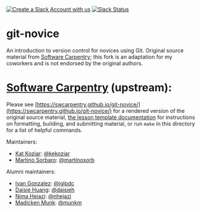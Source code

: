 [![Create a Slack Account with us](https://img.shields.io/badge/Create_Slack_Account-The_Carpentries-071159.svg)](https://slack-invite.carpentries.org/)
[![Slack Status](https://img.shields.io/badge/Slack_Channel-swc--git-E01563.svg)](https://carpentries.slack.com/messages/C91JS49HD)

# git-novice

An introduction to version control for novices using Git. Original source material from [Software Carpentry][swc]; this fork is an adaptation for my coworkers and is not endorsed by the original authors.

# [Software Carpentry][swc] (upstream):
Please see [https://swcarpentry.github.io/git-novice/](https://swcarpentry.github.io/git-novice/) for a rendered version of the original source material,
[the lesson template documentation][lesson-example]
for instructions on formatting, building, and submitting material,
or run `make` in this directory for a list of helpful commands.

Maintainers:

- [Kat Koziar][koziar_kat]: [@kekoziar](https://github.com/kekoziar)
- [Martino Sorbaro][sorbaro_mart]: [@martinosorb](https://github.com/martinosorb)

Alumni maintainers:

- [Ivan Gonzalez][gonzalez_ivan]: [@iglpdc](https://github.com/iglpdc)
- [Daisie Huang][huang_daisie]: [@daisieh](https://github.com/daisieh)
- [Nima Hejazi][hejazi_nima]: [@nhejazi](https://github.com/nhejazi)
- [Madicken Munk][munk_madicken]: [@munkm](https://github.com/munkm)


[lesson-example]: https://swcarpentry.github.io/lesson-example
[hejazi_nima]: https://carpentries.org/instructors/#nhejazi
[koziar_kat]: https://carpentries.org/instructors/#kekoziar
[munk_madicken]: https://carpentries.org/instructors/#munkm
[gonzalez_ivan]: https://carpentries.org/instructors/#iglpdc
[huang_daisie]: https://software-carpentry.org/team/#huang_daisie
[sorbaro_mart]: https://carpentries.org/instructors/#martinosorb
[carpentries-workbench]: https://carpentries.github.io/workbench/
[swc]: https://software-carpentry.org/
